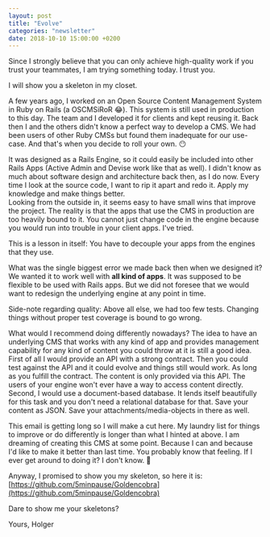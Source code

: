 ```yaml
---
layout: post
title: "Evolve"
categories: "newsletter"
date: 2018-10-10 15:00:00 +0200
---
```


Since I strongly believe that you can only achieve high-quality work if you trust your teammates, I am trying something today. I trust you.

I will show you a skeleton in my closet.
<!--more-->
A few years ago, I worked on an Open Source Content Management System in Ruby on Rails (a OSCMSiRoR 😂). This system is still used in production to this day. The team and I developed it for clients and kept reusing it.
Back then I and the others didn't know a perfect way to develop a CMS. We had been users of other Ruby CMSs but found them inadequate for our use-case. And that's when you decide to roll your own. 😶

It was designed as a Rails Engine, so it could easily be included into other Rails Apps (Active Admin and Devise work like that as well). I didn't know as much about software design and architecture back then, as I do now. Every time I look at the source code, I want to rip it apart and redo it. Apply my knowledge and make things better.  
Looking from the outside in, it seems easy to have small wins that improve the project. The reality is that the apps that use the CMS in production are too heavily bound to it. You cannot just change code in the engine because you would run into trouble in your client apps. I've tried.

This is a lesson in itself: You have to decouple your apps from the engines that they use.

What was the single biggest error we made back then when we designed it? We wanted it to work well with **all kind of apps**. It was supposed to be flexible to be used with Rails apps. But we did not foresee that we would want to redesign the underlying engine at any point in time.

Side-note regarding quality: Above all else, we had too few tests. Changing things without proper test coverage is bound to go wrong.

What would I recommend doing differently nowadays? The idea to have an underlying CMS that works with any kind of app and provides management capability for any kind of content you could throw at it is still a good idea.  
First of all I would provide an API with a strong contract. Then you could test against the API and it could evolve and things still would work. As long as you fulfill the contract. The content is only provided via this API. The users of your engine won't ever have a way to access content directly.
Second, I would use a document-based database. It lends itself beautifully for this task and you don't need a relational database for that. Save your content as JSON. Save your attachments/media-objects in there as well. 

This email is getting long so I will make a cut here. My laundry list for things to improve or do differently is longer than what I hinted at above. I am dreaming of creating this CMS at some point. Because I can and because I'd like to make it better than last time. You probably know that feeling. If I ever get around to doing it? I don't know. 🤔 

Anyway, I promised to show you my skeleton, so here it is: [https://github.com/5minpause/Goldencobra](https://github.com/5minpause/Goldencobra)

Dare to show me your skeletons?

Yours,
Holger
